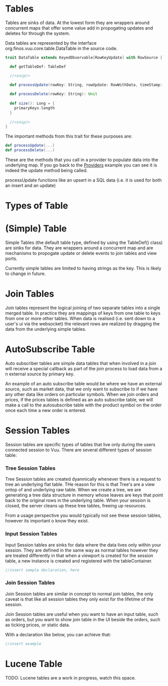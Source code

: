 # Tables

Tables are sinks of data. At the lowest form they are wrappers around concurrent maps that offer some value add in propogating updates and deletes for through the system. 

Data tables are represented by the interface org.finos.vuu.core.table.DataTable in the source code. 

```scala
trait DataTable extends KeyedObservable[RowKeyUpdate] with RowSource {

  def getTableDef: TableDef

  //<snip/>
  
  def processUpdate(rowKey: String, rowUpdate: RowWithData, timeStamp: Long): Unit

  def processDelete(rowKey: String): Unit
  
  def size(): Long = {
    primaryKeys.length
  }
  
  //<snip/>
}

```

The important methods from this trait for these purposes are:

```scala
def processUpdate(...)
def processDelete(...)
```
These are the methods that you call in a provider to populate data into the underlying map. If you go back to the [Providers](providers.md) example you can see it is indeed the update method being called. 

processUpdate functions like an upsert in a SQL data (i.e. it is used for both an insert and an update)

# Types of Table

# (Simple) Table

Simple Tables (the default table type, defined by using the TableDef() class) are sinks for data. They are wrappers around
a concurrent map and are mechanisms to propogate update or delete events to join tables and view ports. 

Currently simple tables are limited to having strings as the key. This is likely to change in future. 

# Join Tables

Join tables represent the logical joining of two separate tables into a single merged table. In practice they are mappings of 
keys from one table to keys from one or more other tables. When data is realised (i.e. sent down to a user's ui via the websocket) 
the relevant rows are realized by dragging the data from the underlying simple tables. 

# AutoSubscribe Table

Auto subscriber tables are simple data tables that when involved in a join will receive a special callback as part of the join process
to load data from a n external source by primary key.

An example of an auto subscribe table would be where we have an external source, such as market data, that we only want to subscribe to if we have any other data
like orders on particular symbols. When we join orders and prices, if the prices tables is defined as an auto subscribe table, we will make a call to the
autosubscribe table with the product symbol on the order once each time a new order is entered.

# Session Tables

Session tables are specific types of tables that live only during the users connected session to Vuu. There are several different types of session table: 

### Tree Session Tables

Tree Session tables are created dyanmically whenever there is a request to tree an underlying flat table. THe reason for this is that Tree's are a view ontop of 
and underlying raw table. When we create a tree, we are generating a tree data structure in memory whose leaves are keys that point back to the original rows
in the underlying table. When your session is closed, the server cleans up these tree tables, freeing up resources. 

From a usage perspective you would typically not see these session tables, however its important o know they exist. 

### Input Session Tables

Input Session tables are sinks for data where the data lives only within your session. They are defined in the same way as normal tables
however they are treated differently in that when a viewport is created for the session table, a new instance is created and registered with the
tableContainer.

```scala
//insert sample declaration, here
```

### Join Session Tables

Join Session tables are similar in concept to normal join tables, the only caveat is that like all session tables they only exist 
for the lifetime of the session. 

Join Session tables are useful when you want to have an input table, such as orders, but you want to show join table in the UI
beside the orders, such as ticking prices, or static data. 

With a declaration like below, you can achieve that:

```scala
//insert example
```


# Lucene Table

TODO: Lucene tables are a work in progress, watch this space. 
